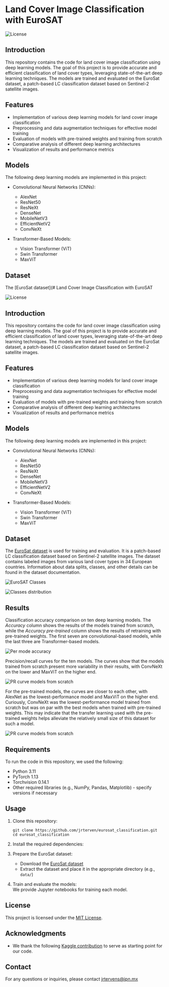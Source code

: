 # Land Cover Image Classification with EuroSAT

![License](https://img.shields.io/badge/license-MIT-blue.svg)

## Introduction

This repository contains the code for land cover image classification using deep learning models. The goal of this project is to provide accurate and efficient classification of land cover types, leveraging state-of-the-art deep learning techniques. The models are trained and evaluated on the EuroSat dataset, a patch-based LC classification dataset based on Sentinel-2 satellite images.

## Features

- Implementation of various deep learning models for land cover image classification
- Preprocessing and data augmentation techniques for effective model training
- Evaluation of models with pre-trained weights and training from scratch
- Comparative analysis of different deep learning architectures
- Visualization of results and performance metrics

## Models

The following deep learning models are implemented in this project:

- Convolutional Neural Networks (CNNs):
  - AlexNet
  - ResNet50
  - ResNeXt
  - DenseNet
  - MobileNetV3
  - EfficientNetV2
  - ConvNeXt
  
- Transformer-Based Models:
  - Vision Transformer (ViT)
  - Swin Transformer
  - MaxViT

## Dataset

The [EuroSat dataset](# Land Cover Image Classification with EuroSAT

![License](https://img.shields.io/badge/license-MIT-blue.svg)

## Introduction

This repository contains the code for land cover image classification using deep learning models. The goal of this project is to provide accurate and efficient classification of land cover types, leveraging state-of-the-art deep learning techniques. The models are trained and evaluated on the EuroSat dataset, a patch-based LC classification dataset based on Sentinel-2 satellite images.

## Features

- Implementation of various deep learning models for land cover image classification
- Preprocessing and data augmentation techniques for effective model training
- Evaluation of models with pre-trained weights and training from scratch
- Comparative analysis of different deep learning architectures
- Visualization of results and performance metrics

## Models

The following deep learning models are implemented in this project:

- Convolutional Neural Networks (CNNs):
  - AlexNet
  - ResNet50
  - ResNeXt
  - DenseNet
  - MobileNetV3
  - EfficientNetV2
  - ConvNeXt
  
- Transformer-Based Models:
  - Vision Transformer (ViT)
  - Swin Transformer
  - MaxViT

## Dataset

The [EuroSat dataset](https://github.com/phelber/EuroSAT) is used for training and evaluation. It is a patch-based LC classification dataset based on Sentinel-2 satellite images. The dataset contains labeled images from various land cover types in 34 European countries. Information about data splits, classes, and other details can be found in the dataset documentation.

![EuroSAT Classes](figures/EuroSat_classes.png)

![Classes distribution](figures/classes_distribution.png)

## Results

Classification accuracy comparison on ten deep learning models. The *Accuracy* column shows the results of the models trained from scratch, while the *Accuracy pre-trained* column shows the results of retraining with pre-trained weights. The first seven are convolutional-based models, while the last three are Transformer-based models.

![Per mode accuracy](figures/accuracies.png)

Precision/recall curves for the ten models. The curves show that the models trained from scratch present more variability in their results, with ConvNeXt on the lower and MaxViT on the higher end. 

![PR curve models from scratch](figures/precision_recall_all_models.png)

For the pre-trained models, the curves are closer to each other, with AlexNet as the lowest-performance model and MaxViT on the higher end. Curiously, ConvNeXt was the lowest-performance model trained from scratch but was on par with the best models when trained with pre-trained weights. This may indicate that the transfer learning used with the pre-trained weights helps alleviate the relatively small size of this dataset for such a model.

![PR curve models from scratch](figures/precision_recall_all_models_pretrained.png)


## Requirements

To run the code in this repository, we used the following:

- Python 3.11
- PyTorch 1.13
- Torchvision 0.14.1
- Other required libraries (e.g., NumPy, Pandas, Matplotlib) - specify versions if necessary

## Usage

1. Clone this repository:

   ```shell
   git clone https://github.com/jrterven/eurosat_classification.git
   cd eurosat_classification
   ```

2. Install the required dependencies: 


3. Prepare the EuroSat dataset:

   - Download the [EuroSat dataset](https://github.com/phelber/EuroSAT)
   - Extract the dataset and place it in the appropriate directory (e.g., `data/`) 

4. Train and evaluate the models:  
We provide Jupyter notebooks for training each model.


## License

This project is licensed under the [MIT License](LICENSE).

## Acknowledgments

- We thank the following [Kaggle contribution](https://www.kaggle.com/code/raufie/eurosat-classification) to serve as starting point for our code.

## Contact

For any questions or inquiries, please contact jrtervens@ipn.mx
